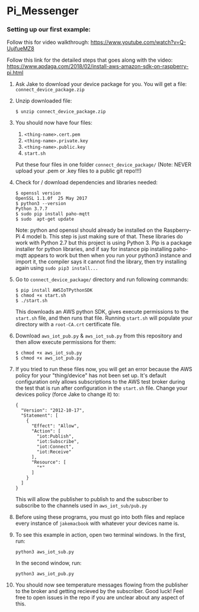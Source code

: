 # Pi_Messenger

### Setting up our first example:

Follow this for video walkthrough: https://www.youtube.com/watch?v=Q-UujfueMZ8

Follow this link for the detailed steps that goes along with the video: https://www.apdaga.com/2018/02/install-aws-amazon-sdk-on-raspberry-pi.html

1. Ask Jake to download your device package for you. You will get a file: `connect_device_package.zip`

2. Unzip downloaded file:

   `$ unzip connect_device_package.zip`

3. You should now have four files:

   1. `<thing-name>.cert.pem`
   2. `<thing-name>.private.key`
   3. `<thing-name>.public.key`
   4. `start.sh`

   Put these four files in one folder `connect_device_package/`
   (Note: NEVER upload your .pem or .key files to a public git repo!!!)
4. Check for / download dependencies and libraries needed:

   ```
   $ openssl version
   OpenSSL 1.1.0f  25 May 2017
   $ python3 --version
   Python 3.7.7
   $ sudo pip install paho-mqtt
   $ sudo  apt-get update
   ```

   Note: python and openssl should already be installed on the Raspberry-Pi 4 model b. This step is just making sure of that. These libraries do work with Python 2.7 but this project is using Python 3. Pip is a package installer  for python libraries, and if say for instance pip installing paho-mqtt appears to work but then when you run your python3 instance and import it, the compiler says it cannot find the library, then try installing again using `sudo pip3 install...`

5. Go to `connect_device_package/` directory and run following commands:

   ```
   $ pip install AWSIoTPythonSDK
   $ chmod +x start.sh
   $ ./start.sh
   ```

   This downloads an AWS python SDK, gives execute permissions to the `start.sh` file, and then runs that file. Running `start.sh` will populate your directory with a `root-CA.crt` certificate file.

6. Download `aws_iot_pub.py` & `aws_iot_sub.py` from this repository and then allow execute permissions for them:

   ```
   $ chmod +x aws_iot_sub.py
   $ chmod +x aws_iot_pub.py
   ```

7. If you tried to run these files now, you will get an error because the AWS policy for your "thing/device" has not been set up. It's default configuration only allows subscriptions to the AWS test broker during the test that is run after configuration in the `start.sh` file. Change your devices policy (force Jake to change it) to: 

   ```
   {
     "Version": "2012-10-17",
     "Statement": [
       {
         "Effect": "Allow",
         "Action": [
           "iot:Publish",
           "iot:Subscribe",
           "iot:Connect",
           "iot:Receive"
         ],
         "Resource": [
           "*"
         ]
       }
     ]
   }
   ```

   This will allow the publisher to publish to and the subscriber to subscribe to the channels used in `aws_iot_sub/pub.py`

8. Before using these programs, you must go into both files and replace every instance of `jakemacbook` with whatever your devices name is.

9. To see this example in action, open two terminal windows. In the first, run:

   `python3 aws_iot_sub.py`

   In the second window, run:

   `python3 aws_iot_pub.py`

10. You should now see temperature messages flowing from the publisher to the broker and getting recieved by the subscriber. Good luck! Feel free to open issues in the repo if you are unclear about any aspect of this.
